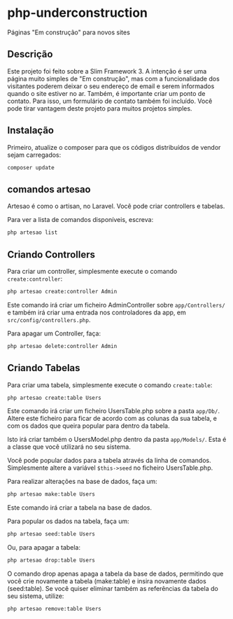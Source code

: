 # php-underconstruction
Páginas "Em construção" para novos sites
## Descrição
Este projeto foi feito sobre a Slim Framework 3.
A intenção é ser uma página muito simples de "Em construção", mas com a 
funcionalidade dos visitantes poderem deixar o seu endereço de email e 
serem informados quando o site estiver no ar.
Também, é importante criar um ponto de contato. Para isso, um formulário de contato
também foi incluído.
Você pode tirar vantagem deste projeto para muitos projetos simples.

## Instalação
Primeiro, atualize o composer para que os códigos distribuídos de vendor sejam carregados:
```bash
composer update
```

## comandos artesao
Artesao é como o artisan, no Laravel.
Você pode criar controllers e tabelas.

Para ver a lista de comandos disponíveis, escreva:
```bash
php artesao list
```

## Criando Controllers
Para criar um controller, simplesmente execute o comando ```create:controller```:
```bash
php artesao create:controller Admin
```
Este comando irá criar um ficheiro AdminController sobre ```app/Controllers/``` e também irá criar uma
entrada nos controladores da app, em ```src/config/controllers.php```.

Para apagar um Controller, faça:
```bash
php artesao delete:controller Admin
```

## Criando Tabelas
Para criar uma tabela, simplesmente execute o comando ```create:table```:
```bash
php artesao create:table Users
```
Este comando irá criar um ficheiro UsersTable.php sobre a pasta ```app/Db/```.
Altere este ficheiro para ficar de acordo com as colunas da sua tabela, e com 
os dados que queira popular para dentro da tabela.

Isto irá criar também o UsersModel.php dentro da pasta ```app/Models/```.
Esta é a classe que você utilizará no seu sistema.

Você pode popular dados para a tabela através da linha de comandos.
Simplesmente altere a variável ```$this->seed``` no ficheiro UsersTable.php.

Para realizar alterações na base de dados, faça um:
```bash
php artesao make:table Users
```
Este comando irá criar a tabela na base de dados.

Para popular os dados na tabela, faça um:
```bash
php artesao seed:table Users
```

Ou, para apagar a tabela:
```bash
php artesao drop:table Users
```

O comando drop apenas apaga a tabela da base de dados, permitindo que você
crie novamente a tabela (make:table) e insira novamente dados (seed:table).
Se você quiser eliminar também as referências da tabela do seu sistema, 
utilize:
```bash
php artesao remove:table Users
```
